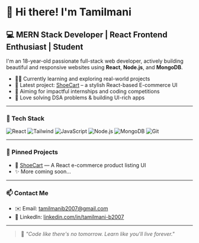 # 👋 Hi there! I'm Tamilmani

## 💻 MERN Stack Developer | React Frontend Enthusiast | Student

I'm an 18-year-old passionate full-stack web developer, actively building beautiful and responsive websites using **React**, **Node.js**, and **MongoDB**.

- 👨‍🎓 Currently learning and exploring real-world projects
- 🛒 Latest project: [ShoeCart](https://github.com/TamilManiB2007/shoecart) – a stylish React-based E-commerce UI
- 🎯 Aiming for impactful internships and coding competitions
- 🧠 Love solving DSA problems & building UI-rich apps

---

### 🧰 Tech Stack

![React](https://img.shields.io/badge/-React-61DAFB?logo=react&logoColor=black&style=for-the-badge)
![Tailwind](https://img.shields.io/badge/-TailwindCSS-38B2AC?logo=tailwind-css&logoColor=white&style=for-the-badge)
![JavaScript](https://img.shields.io/badge/-JavaScript-F7DF1E?logo=javascript&logoColor=black&style=for-the-badge)
![Node.js](https://img.shields.io/badge/-Node.js-339933?logo=node.js&logoColor=white&style=for-the-badge)
![MongoDB](https://img.shields.io/badge/-MongoDB-47A248?logo=mongodb&logoColor=white&style=for-the-badge)
![Git](https://img.shields.io/badge/-Git-F05032?logo=git&logoColor=white&style=for-the-badge)

---

### 📌 Pinned Projects

- 🎯 [ShoeCart](https://github.com/TamilManiB2007/shoecart) — A React e-commerce product listing UI  
- ✨ More coming soon...

---

### 📫 Contact Me

- ✉️ Email: tamilmanib2007@gmail.com  
- 💼 LinkedIn: [linkedin.com/in/tamilmani-b2007](https://linkedin.com/in/tamilmani-b2007)

---

> 🧠 *"Code like there's no tomorrow. Learn like you'll live forever."*

